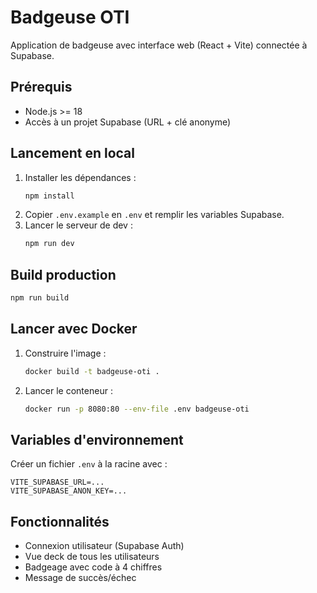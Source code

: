 # Badgeuse OTI

Application de badgeuse avec interface web (React + Vite) connectée à Supabase.

## Prérequis
- Node.js >= 18
- Accès à un projet Supabase (URL + clé anonyme)

## Lancement en local

1. Installer les dépendances :
   ```bash
   npm install
   ```
2. Copier `.env.example` en `.env` et remplir les variables Supabase.
3. Lancer le serveur de dev :
   ```bash
   npm run dev
   ```

## Build production

```bash
npm run build
```

## Lancer avec Docker

1. Construire l'image :
   ```bash
   docker build -t badgeuse-oti .
   ```
2. Lancer le conteneur :
   ```bash
   docker run -p 8080:80 --env-file .env badgeuse-oti
   ```

## Variables d'environnement

Créer un fichier `.env` à la racine avec :
```
VITE_SUPABASE_URL=...
VITE_SUPABASE_ANON_KEY=...
```

## Fonctionnalités
- Connexion utilisateur (Supabase Auth)
- Vue deck de tous les utilisateurs
- Badgeage avec code à 4 chiffres
- Message de succès/échec 